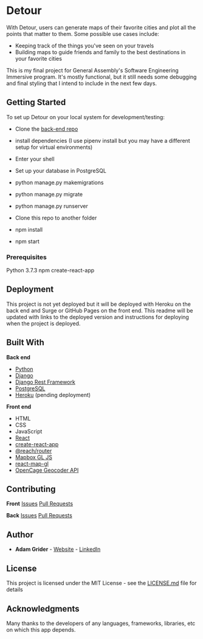# Detour

With Detour, users can generate maps of their favorite cities and plot all the points that matter to them. Some possible use cases include:
* Keeping track of the things you've seen on your travels
* Building maps to guide friends and family to the best destinations in your favorite cities

This is my final project for General Assembly's Software Engineering Immersive program. It's mostly functional, but it still needs some debugging and final styling that I intend to include in the next few days.


## Getting Started

To set up Detour on your local system for development/testing:
* Clone the [back-end repo](https://www.github.com/adamhg2411/detour-back)
* install dependencies (I use pipenv install but you may have a different setup for virtual environments)
* Enter your shell
* Set up your database in PostgreSQL
* python manage.py makemigrations
* python manage.py migrate
* python manage.py runserver

* Clone this repo to another folder
* npm install
* npm start


### Prerequisites

Python 3.7.3
npm
create-react-app


## Deployment

This project is not yet deployed but it will be deployed with Heroku on the back end and Surge or GitHub Pages on the front end. This readme will be updated with links to the deployed version and instructions for deploying when the project is deployed.


## Built With

**Back end**
* [Python](https://www.python.org/)
* [Django](https://www.djangoproject.com/)
* [Django Rest Framework](https://www.django-rest-framework.org/)
* [PostgreSQL](https://www.postgresql.org/)
* [Heroku](https://www.heroku.com) (pending deployment)

**Front end**
* HTML
* CSS
* JavaScript
* [React](https://reactjs.org/)
* [create-react-app](https://github.com/facebook/create-react-app)
* [@reach/router](https://reach.tech/router)
* [Mapbox GL JS](https://docs.mapbox.com/mapbox-gl-js/api/)
* [react-map-gl](https://uber.github.io/react-map-gl/#/Documentation/introduction/introduction)
* [OpenCage Geocoder API](https://opencagedata.com/)


## Contributing

**Front**
[Issues](https://github.com/AdamHG2411/detour-back/issues)
[Pull Requests](https://github.com/AdamHG2411/detour-back/pulls)

**Back**
[Issues](https://github.com/AdamHG2411/detour-front-web/issues)
[Pull Requests](https://github.com/AdamHG2411/detour-front-web/pulls)


## Author

* **Adam Grider** - [Website](https://www.adamgrider.dev) - [LinkedIn](https://www.linkedin.com/in/adam-h-grider)


## License

This project is licensed under the MIT License - see the [LICENSE.md](LICENSE.md) file for details


## Acknowledgments

Many thanks to the developers of any languages, frameworks, libraries, etc on which this app depends.